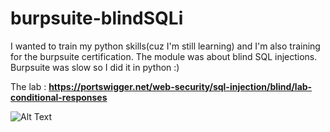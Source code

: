 # burpsuite-blindSQLi
I wanted to train my python skills(cuz I'm still learning) and I'm also training for the burpsuite certification. The module was about blind SQL injections. Burpsuite was slow so I did it in python :)

The lab : **https://portswigger.net/web-security/sql-injection/blind/lab-conditional-responses**

![Alt Text](https://github.com/Burly0/burpsuite-blindSQLi/blob/main/exploit.gif)

